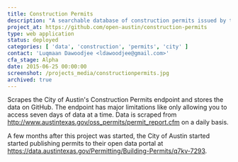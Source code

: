 ```yaml
---
title: Construction Permits
description: "A searchable database of construction permits issued by the City of Austin since 1980"
project_at: https://github.com/open-austin/construction-permits
type: web application
status: deployed
categories: [ 'data', 'construction', 'permits', 'city' ]
contact: 'Luqmaan Dawoodjee <ldawoodjee@gmail.com>'
cfa_stage: Alpha
date: 2015-06-25 00:00:00
screenshot: /projects_media/constructionpermits.jpg
archived: true
---
```


Scrapes the City of Austin's Construction Permits endpoint and stores the data on GitHub. The endpoint has major limitations like only allowing you to access seven days of data at a time. Data is scraped from http://www.austintexas.gov/oss_permits/permit_report.cfm on a daily basis.

A few months after this project was started, the City of Austin started started publishing permits to their open data portal at https://data.austintexas.gov/Permitting/Building-Permits/q7kv-7293.
